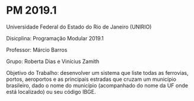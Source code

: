 # PM 2019.1

Universidade Federal do Estado do Rio de Janeiro (UNIRIO)

Disicplina: Programação Modular 2019.1

Professor: Márcio Barros

Grupo: Roberta Dias e Vinícius Zamith

Objetivo do Trabalho: desenvolver um sistema que liste todas as ferrovias, portos, aeroportos e as
principais estradas que cruzam um município brasileiro, dado o nome do município (acompanhado do nome
da UF onde está localizado) ou seu código IBGE. 
